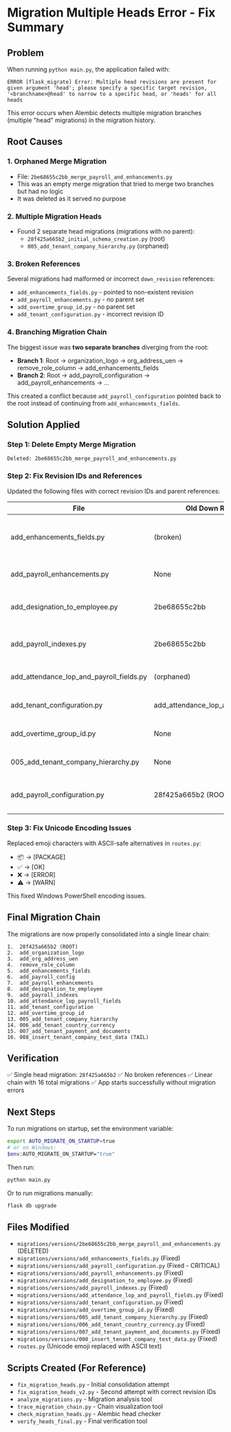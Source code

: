 # Migration Multiple Heads Error - Fix Summary

## Problem
When running `python main.py`, the application failed with:
```
ERROR [flask_migrate] Error: Multiple head revisions are present for given argument 'head'; please specify a specific target revision, '<branchname>@head' to narrow to a specific head, or 'heads' for all heads
```

This error occurs when Alembic detects multiple migration branches (multiple "head" migrations) in the migration history.

## Root Causes

### 1. **Orphaned Merge Migration**
- File: `2be68655c2bb_merge_payroll_and_enhancements.py`
- This was an empty merge migration that tried to merge two branches but had no logic
- It was deleted as it served no purpose

### 2. **Multiple Migration Heads**
- Found 2 separate head migrations (migrations with no parent):
  - `28f425a665b2_initial_schema_creation.py` (root)
  - `005_add_tenant_company_hierarchy.py` (orphaned)

### 3. **Broken References**
Several migrations had malformed or incorrect `down_revision` references:
- `add_enhancements_fields.py` - pointed to non-existent revision
- `add_payroll_enhancements.py` - no parent set
- `add_overtime_group_id.py` - no parent set
- `add_tenant_configuration.py` - incorrect revision ID

### 4. **Branching Migration Chain**
The biggest issue was **two separate branches** diverging from the root:
- **Branch 1**: Root → organization_logo → org_address_uen → remove_role_column → add_enhancements_fields
- **Branch 2**: Root → add_payroll_configuration → add_payroll_enhancements → ...

This created a conflict because `add_payroll_configuration` pointed back to the root instead of continuing from `add_enhancements_fields`.

## Solution Applied

### Step 1: Delete Empty Merge Migration
```
Deleted: 2be68655c2bb_merge_payroll_and_enhancements.py
```

### Step 2: Fix Revision IDs and References
Updated the following files with correct revision IDs and parent references:

| File | Old Down Revision | New Down Revision | Reason |
|------|------------------|------------------|--------|
| add_enhancements_fields.py | (broken) | remove_role_column | Fixed to use correct revision ID |
| add_payroll_enhancements.py | None | add_payroll_config | Set proper parent |
| add_designation_to_employee.py | 2be68655c2bb | add_payroll_enhancements | Updated after merge deletion |
| add_payroll_indexes.py | 2be68655c2bb | add_designation_to_employee | Updated after merge deletion |
| add_attendance_lop_and_payroll_fields.py | (orphaned) | add_payroll_indexes | Set proper parent |
| add_tenant_configuration.py | add_attendance_lop_and_payroll_fields | add_attendance_lop_payroll_fields | Fixed revision ID |
| add_overtime_group_id.py | None | add_tenant_configuration | Set proper parent |
| 005_add_tenant_company_hierarchy.py | None | add_overtime_group_id | Integrated into main chain |
| add_payroll_configuration.py | 28f425a665b2 (ROOT) | add_enhancements_fields | **CRITICAL**: Merged the two branches |

### Step 3: Fix Unicode Encoding Issues
Replaced emoji characters with ASCII-safe alternatives in `routes.py`:
- 📦 → [PACKAGE]
- ✅ → [OK]
- ❌ → [ERROR]
- ⚠️ → [WARN]

This fixed Windows PowerShell encoding issues.

## Final Migration Chain

The migrations are now properly consolidated into a single linear chain:

```
1.  28f425a665b2 (ROOT)
2.  add_organization_logo
3.  add_org_address_uen
4.  remove_role_column
5.  add_enhancements_fields
6.  add_payroll_config
7.  add_payroll_enhancements
8.  add_designation_to_employee
9.  add_payroll_indexes
10. add_attendance_lop_payroll_fields
11. add_tenant_configuration
12. add_overtime_group_id
13. 005_add_tenant_company_hierarchy
14. 006_add_tenant_country_currency
15. 007_add_tenant_payment_and_documents
16. 008_insert_tenant_company_test_data (TAIL)
```

## Verification

✅ Single head migration: `28f425a665b2`
✅ No broken references
✅ Linear chain with 16 total migrations
✅ App starts successfully without migration errors

## Next Steps

To run migrations on startup, set the environment variable:
```bash
export AUTO_MIGRATE_ON_STARTUP=true
# or on Windows:
$env:AUTO_MIGRATE_ON_STARTUP="true"
```

Then run:
```bash
python main.py
```

Or to run migrations manually:
```bash
flask db upgrade
```

## Files Modified
- `migrations/versions/2be68655c2bb_merge_payroll_and_enhancements.py` (DELETED)
- `migrations/versions/add_enhancements_fields.py` (Fixed)
- `migrations/versions/add_payroll_configuration.py` (Fixed - CRITICAL)
- `migrations/versions/add_payroll_enhancements.py` (Fixed)
- `migrations/versions/add_designation_to_employee.py` (Fixed)
- `migrations/versions/add_payroll_indexes.py` (Fixed)
- `migrations/versions/add_attendance_lop_and_payroll_fields.py` (Fixed)
- `migrations/versions/add_tenant_configuration.py` (Fixed)
- `migrations/versions/add_overtime_group_id.py` (Fixed)
- `migrations/versions/005_add_tenant_company_hierarchy.py` (Fixed)
- `migrations/versions/006_add_tenant_country_currency.py` (Fixed)
- `migrations/versions/007_add_tenant_payment_and_documents.py` (Fixed)
- `migrations/versions/008_insert_tenant_company_test_data.py` (Fixed)
- `routes.py` (Unicode emoji replaced with ASCII text)

## Scripts Created (For Reference)
- `fix_migration_heads.py` - Initial consolidation attempt
- `fix_migration_heads_v2.py` - Second attempt with correct revision IDs
- `analyze_migrations.py` - Migration analysis tool
- `trace_migration_chain.py` - Chain visualization tool
- `check_migration_heads.py` - Alembic head checker
- `verify_heads_final.py` - Final verification tool
